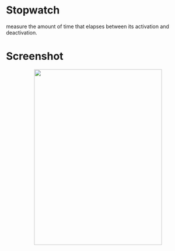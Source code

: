 # Stopwatch

measure the amount of time that elapses between its activation and deactivation.

# Screenshot
<p align="center">
 <img src="https://user-images.githubusercontent.com/112925756/188667661-646afe81-446d-42b9-bc03-32c5d45f5cd8.jpg" width="350" height="480" />

  
